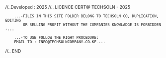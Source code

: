 //..Developed : 2025
//.. LICENCE CERT@ TECHSOLN - 2025

        ...-FILES IN THIS SITE FOLDER BELONG TO TECHSOLN CO, DUPLICATION, EDITING 
            OR SELLING PROFIT WITHOUT THE COMPANIES KNOWLADGE IS FORBIDDEN -...
            
        ...-TO USE FOLLOW THE RIGHT PROCEDURE:
        EMAIL TO : INFO@TECHSOLNCOMPANY.CO.KE-...

//.. END
